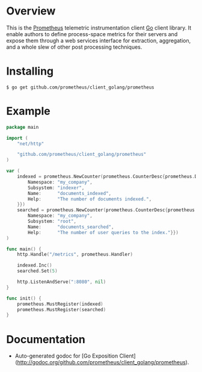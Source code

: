 # Overview
This is the [Prometheus](http://www.prometheus.io) telemetric
instrumentation client [Go](http://golang.org) client library.  It
enable authors to define process-space metrics for their servers and
expose them through a web services interface for extraction,
aggregation, and a whole slew of other post processing techniques.

# Installing
    $ go get github.com/prometheus/client_golang/prometheus

# Example
```go
package main

import (
	"net/http"

	"github.com/prometheus/client_golang/prometheus"
)

var (
	indexed = prometheus.NewCounter(prometheus.CounterDesc{prometheus.Desc{
		Namespace: "my_company",
		Subsystem: "indexer",
		Name:      "documents_indexed",
		Help:      "The number of documents indexed.",
	}})
	searched = prometheus.NewCounter(prometheus.CounterDesc{prometheus.Desc{
		Namespace: "my_company",
		Subsystem: "root",
		Name:      "documents_searched",
		Help:      "The number of user queries to the index."}})
)

func main() {
	http.Handle("/metrics", prometheus.Handler)

	indexed.Inc()
	searched.Set(5)

	http.ListenAndServe(":8080", nil)
}

func init() {
	prometheus.MustRegister(indexed)
	prometheus.MustRegister(searched)
}
```

# Documentation
  * Auto-generated godoc for [Go Exposition Client]
    (http://godoc.org/github.com/prometheus/client_golang/prometheus).
